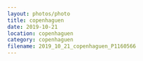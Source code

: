 ```yaml
---
layout: photos/photo
title: copenhaguen
date: 2019-10-21
location: copenhaguen
category: copenhaguen
filename: 2019_10_21_copenhaguen_P1160566
---
```

